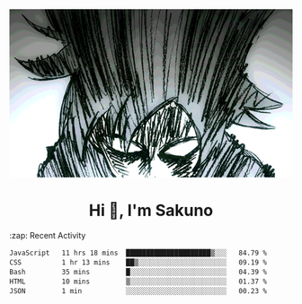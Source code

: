 <body>
<h1 align="center"></h1>
<br>
<div align="center">
<img width="auto" height="300" src="Img/mobFreakoutLonger.gif"/>
</div>
</div>
<h1 align="center">Hi 👋, I'm Sakuno</h1>
:zap: Recent Activity

<!--START_SECTION:waka-->

```txt
JavaScript   11 hrs 18 mins  █████████████████████▒░░░   84.79 %
CSS          1 hr 13 mins    ██▒░░░░░░░░░░░░░░░░░░░░░░   09.19 %
Bash         35 mins         █░░░░░░░░░░░░░░░░░░░░░░░░   04.39 %
HTML         10 mins         ▒░░░░░░░░░░░░░░░░░░░░░░░░   01.37 %
JSON         1 min           ░░░░░░░░░░░░░░░░░░░░░░░░░   00.23 %
```

<!--END_SECTION:waka-->

